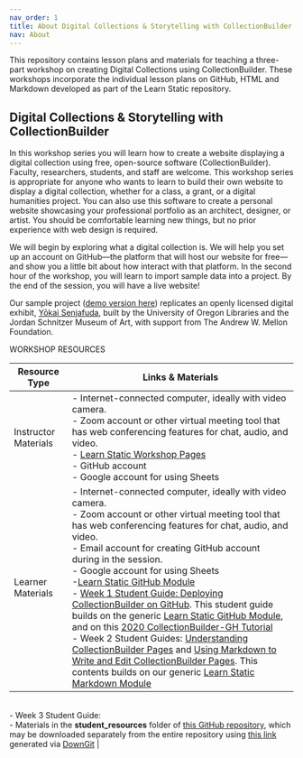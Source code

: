 ```yaml
---
nav_order: 1
title: About Digital Collections & Storytelling with CollectionBuilder
nav: About
---
```


This repository contains lesson plans and materials for teaching a three-part workshop on creating Digital Collections using CollectionBuilder. These workshops incorporate the individual lesson plans on GitHub, HTML and Markdown developed as part of the Learn Static repository.

## Digital Collections & Storytelling with CollectionBuilder

In this workshop series you will learn how to create a website displaying a digital collection using free, open-source software (CollectionBuilder). Faculty, researchers, students, and staff are welcome. This workshop series is appropriate for anyone who wants to learn to build their own website to display a digital collection, whether for a class, a grant, or a digital humanities project. You can also use this software to create a personal website showcasing your professional portfolio as an architect, designer, or artist. You should be comfortable learning new things, but no prior experience with web design is required.

We will begin by exploring what a digital collection is. We will help you set up an account on GitHub—the platform that will host our website for free—and show you a little bit about how interact with that platform. In the second hour of the workshop, you will learn to import sample data into a project. By the end of the session, you will have a live website!

Our sample project ([demo version here](https://github.com/gabrielesh/yokai-senjafuda)) replicates an openly licensed digital exhibit, [Yōkai Senjafuda](https://glam.uoregon.edu/yokaisenjafuda/page/welcome), built by the University of Oregon Libraries and the Jordan Schnitzer Museum of Art, with support from The Andrew W. Mellon Foundation.

WORKSHOP RESOURCES

| Resource Type  | Links & Materials   |
| ---------------------- | ----------------- |
| Instructor Materials   | -  Internet-connected computer, ideally with video camera. <br>- Zoom account or other virtual meeting tool that has web conferencing features for chat, audio, and video.  <br>- [Learn Static Workshop Pages](https://learn-static.github.io/collectionbuilder-workshop/) <br>- GitHub account <br>- Google account for using Sheets|
| Learner Materials   | - Internet-connected computer, ideally with video camera. <br>- Zoom account or other virtual meeting tool that has web conferencing features for chat, audio, and video. <br>- Email account for creating GitHub account during in the session. <br>- Google account for using Sheets<br>-[Learn Static GitHub Module](https://github.com/learn-static/foundations-0-github)<br>- [Week 1 Student Guide: Deploying CollectionBuilder on GitHub](https://github.com/learn-static/collectionbuilder-workshop/blob/main/intro-github.md#deploying-collectionbuilder-on-github). This student guide builds on the generic [Learn Static GitHub Module](https://github.com/learn-static/foundations-0-github), and on this [2020 CollectionBuilder-GH Tutorial](https://collectionbuilder.github.io/workshop/gh/)<br>- Week 2 Student Guides: [Understanding CollectionBuilder Pages](https://github.com/learn-static/collectionbuilder-workshop/blob/main/understanding_pages.md#understanding-collectionbuilder-pages) and [Using Markdown to Write and Edit CollectionBuilder Pages](https://github.com/learn-static/collectionbuilder-workshop/blob/main/markdown.md#using-markdown-to-write-and-edit-collectionbuilder-pages). This contents builds on our generic [Learn Static Markdown Module](https://github.com/learn-static/foundations-2-markdown)
<br>- Week 3 Student Guide: 
<br>- Materials in the **student_resources** folder of [this GitHub repository](https://github.com/learn-static/collectionbuilder-workshop), which may be downloaded separately from the entire repository using [this link](https://downgit.github.io/#/home?url=https://github.com/learn-static/collectionbuilder-workshop/tree/main/student_materials) generated via [DownGit](https://downgit.github.io/#/home) |